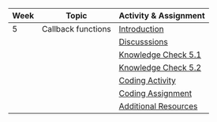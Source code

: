 | Week | Topic                                        | Activity & Assignment          |
|------|----------------------------------------------|--------------------------------|
| 5    | Callback functions                           | [Introduction](./Introduction%20_%20Instructions.pdf)                   |
|      |                                              | [Discusssions](https://classroom.google.com/w/NjE2MjExMTIzMTI1/tc/NTI0MzI2NjMzNzIw)                   |
|      |                                              | [Knowledge Check 5.1](https://docs.google.com/forms/d/1Bz-7dDyw1T61iLOmawKPZdnUYpVWdcUIJqHLxKkbaCs/edit)            |
|      |                                              | [Knowledge Check 5.2](https://docs.google.com/forms/d/1RyP8q5p3ZRaNGLQvG15RBTtE5FC5g-LJgkCLrKJxTuo/edit)            |
|      |                                              | [Coding Activity](https://classroom.github.com/a/Q0MP_a6m)                |
|      |                                              | [Coding Assignment](https://classroom.github.com/a/t2iyLeuK)                |
|      |                                              | [Additional Resources](./Additional%20Resources.pdf)           |
